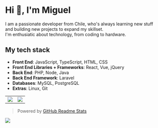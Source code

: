 # Hi 👋, I'm Miguel

I am a passionate developer from Chile, who's always learning new stuff and building new projects to expand my skillset.<br/> I'm enthusiatic about technology, from coding to hardware.

## My tech stack

- **Front End**: JavaScript, TypeScript, HTML, CSS
- **Front End Libraries + Frameworks**: React, Vue, jQuery
- **Back End**: PHP, Node, Java
- **Back End Framework**: Laravel
- **Databases**: MySQL, PostgreSQL
- **Extras**: Linux, Git

<table>
  <tr>
    <td align="center" style="padding=0;width=50%;">
      <img align="center" style="padding=0;" src="https://github-readme-stats-new-three-kohl.vercel.app/api?username=miguelhigueradev&text_color=9f9f9f&bg_color=00000000&hide_border=true&icon_color=4F8CC9&hide_title=true&count_private=true" />
    </td>
    <td align="center" style="padding=0;width=50%;">
      <img align="center" style="padding=0;" src="https://github-readme-stats-new-three-kohl.vercel.app/api/top-langs/?username=miguelhigueradev&count_private=true&title_color=4F8CC9&text_color=9f9f9f&bg_color=00000000&hide_border=true&icon_color=4F8CC9&layout=compact" />
    </td>
  </tr>
</table>

> Powered by [GitHub Readme Stats](https://github.com/anuraghazra/github-readme-stats)


![](https://komarev.com/ghpvc/?username=MiguelHigueraDev)




